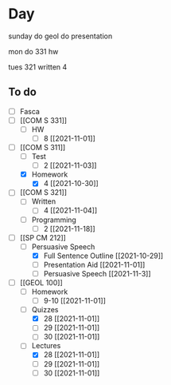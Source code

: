 

# Day 
sunday
do geol
do presentation


mon
do 331 hw


tues
321 written 4


## To do
- [ ] Fasca
- [ ] [[COM S 331]]
	- [ ] HW
		- [ ] 8 [[2021-11-01]]
- [ ] [[COM S 311]]
	- [ ] Test
		- [ ] 2 [[2021-11-03]]
	- [x] Homework
		- [x] 4 [[2021-10-30]]
- [ ] [[COM S 321]]
	- [ ] Written
		- [ ] 4 [[2021-11-04]]
	- [ ] Programming
		- [ ] 2 [[2021-11-18]]
- [ ] [[SP CM 212]]
	- [ ] Persuasive Speech
		- [x] Full Sentence Outline  [[2021-10-29]]
		- [ ] Presentation Aid [[2021-11-01]]
		- [ ] Persuasive Speech [[2021-11-3]]
- [ ] [[GEOL 100]]
	- [ ] Homework
		- [ ] 9-10 [[2021-11-01]]
	- [ ] Quizzes
		- [x] 28  [[2021-11-01]]
		- [ ] 29 [[2021-11-01]]
		- [ ] 30 [[2021-11-01]]
	- [ ] Lectures
		- [x] 28 [[2021-11-01]]
		- [ ] 29 [[2021-11-01]]
		- [ ] 30 [[2021-11-01]]
